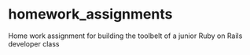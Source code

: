 homework_assignments
====================

Home work assignment for building the toolbelt of a junior Ruby on Rails developer class
